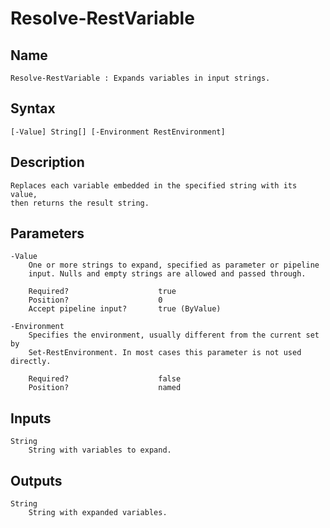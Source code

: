 # Resolve-RestVariable

## Name
```
Resolve-RestVariable : Expands variables in input strings.
```

## Syntax
```
[-Value] String[] [-Environment RestEnvironment]
```

## Description
```
Replaces each variable embedded in the specified string with its value,
then returns the result string.
```

## Parameters
```
-Value
    One or more strings to expand, specified as parameter or pipeline
    input. Nulls and empty strings are allowed and passed through.
    
    Required?                    true
    Position?                    0
    Accept pipeline input?       true (ByValue)

-Environment
    Specifies the environment, usually different from the current set by
    Set-RestEnvironment. In most cases this parameter is not used directly.
    
    Required?                    false
    Position?                    named
```

## Inputs
```
String
    String with variables to expand.
```

## Outputs
```
String
    String with expanded variables.
```
